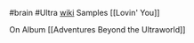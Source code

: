 #brain #Ultra
[wiki](https://en.wikipedia.org/wiki/A_Huge_Ever_Growing_Pulsating_Brain_That_Rules_from_the_Centre_of_the_Ultraworld)
Samples [[Lovin' You]]

On Album [[Adventures Beyond the Ultraworld]]